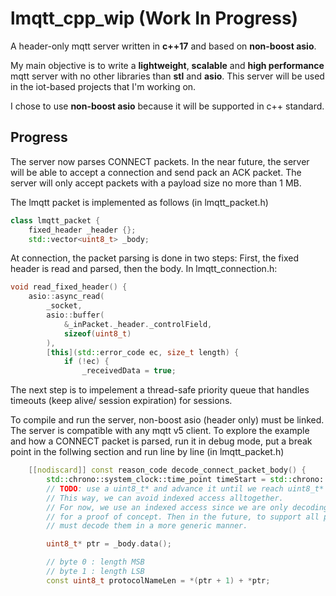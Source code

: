 # lmqtt_cpp_wip (Work In Progress)
A header-only mqtt server written in **c++17** and based on **non-boost asio**.

My main objective is to write a **lightweight**, **scalable** and **high performance** mqtt server with no other libraries than **stl** and **asio**.
This server will be used in the iot-based projects that I'm working on.

I chose to use **non-boost asio** because it will be supported in c++ standard.

## Progress
The server now parses CONNECT packets. In the near future, the server will be able to accept a connection and send pack an ACK packet.
The server will only accept packets with a payload size no more than 1 MB.

The lmqtt packet is implemented as follows (in lmqtt_packet.h)
```cpp
class lmqtt_packet {
    fixed_header _header {};
    std::vector<uint8_t> _body;
```
At connection, the packet parsing is done in two steps: First, the fixed header is read and parsed, then the body.
In lmqtt_connection.h:
```cpp
void read_fixed_header() {
	asio::async_read(
		_socket,
		asio::buffer(
			&_inPacket._header._controlField,
			sizeof(uint8_t)
		),
		[this](std::error_code ec, size_t length) {
			if (!ec) {
				_receivedData = true;
```

The next step is to impelement a thread-safe priority queue that handles timeouts (keep alive/ session expiration) for sessions.

To compile and run the server, non-boost asio (header only) must be linked.
The server is compatible with any mqtt v5 client.
To explore the example and how a CONNECT packet is parsed, run it in debug mode, put a break point in the follwing section and run line by line (in lmqtt_packet.h)
```cpp
    [[nodiscard]] const reason_code decode_connect_packet_body() {
        std::chrono::system_clock::time_point timeStart = std::chrono::system_clock::now();
        // TODO: use a uint8_t* and advance it until we reach uint8_t* + body().size()
        // This way, we can avoid indexed access alltogether.
        // For now, we use an indexed access since we are only decoding CONNECT packet
        // for a proof of concept. Then in the future, to support all packet types, we
        // must decode them in a more generic manner.

        uint8_t* ptr = _body.data();

        // byte 0 : length MSB
        // byte 1 : length LSB
        const uint8_t protocolNameLen = *(ptr + 1) + *ptr;
```
